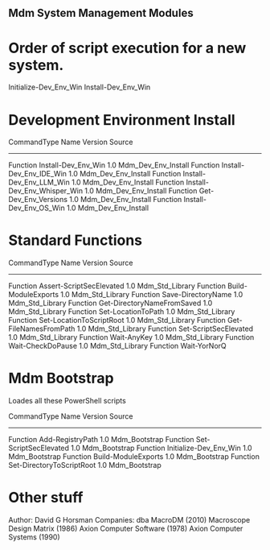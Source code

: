 ## Mdm System Management Modules

# Order of script execution for a new system.
Initialize-Dev_Env_Win
Install-Dev_Env_Win

# Development Environment Install
CommandType     Name                         Version    Source
-----------     ----                         -------    ------
Function        Install-Dev_Env_Win          1.0        Mdm_Dev_Env_Install
Function        Install-Dev_Env_IDE_Win      1.0        Mdm_Dev_Env_Install
Function        Install-Dev_Env_LLM_Win      1.0        Mdm_Dev_Env_Install
Function        Install-Dev_Env_Whisper_Win  1.0        Mdm_Dev_Env_Install
Function        Get-Dev_Env_Versions         1.0        Mdm_Dev_Env_Install
Function        Install-Dev_Env_OS_Win       1.0        Mdm_Dev_Env_Install

# Standard Functions
CommandType     Name                         Version    Source
-----------     ----                         -------    ------
Function        Assert-ScriptSecElevated     1.0        Mdm_Std_Library
Function        Build-ModuleExports          1.0        Mdm_Std_Library
Function        Save-DirectoryName           1.0        Mdm_Std_Library
Function        Get-DirectoryNameFromSaved   1.0        Mdm_Std_Library
Function        Set-LocationToPath           1.0        Mdm_Std_Library
Function        Set-LocationToScriptRoot     1.0        Mdm_Std_Library
Function        Get-FileNamesFromPath        1.0        Mdm_Std_Library
Function        Set-ScriptSecElevated        1.0        Mdm_Std_Library
Function        Wait-AnyKey                  1.0        Mdm_Std_Library
Function        Wait-CheckDoPause            1.0        Mdm_Std_Library
Function        Wait-YorNorQ       

# Mdm Bootstrap
Loades all these PowerShell scripts

CommandType     Name                         Version    Source
-----------     ----                         -------    ------
Function        Add-RegistryPath             1.0        Mdm_Bootstrap
Function        Set-ScriptSecElevated        1.0        Mdm_Bootstrap
Function        Initialize-Dev_Env_Win       1.0        Mdm_Bootstrap
Function        Build-ModuleExports          1.0        Mdm_Bootstrap
Function        Set-DirectoryToScriptRoot    1.0        Mdm_Bootstrap



# Other stuff
Author: David G Horsman
Companies:
dba MacroDM (2010)
Macroscope Design Matrix (1986)
Axion Computer Software (1978)
Axion Computer Systems (1990)
